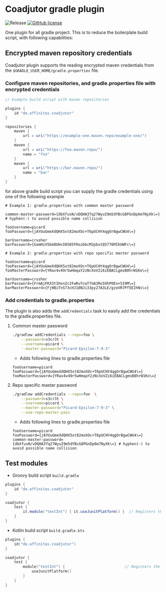 # Coadjutor gradle plugin

![Release](https://github.com/Spark-Networks/coadjutor/actions/workflows/gradle.yml/badge.svg)
[![GitHub license](https://img.shields.io/github/license/Spark-Networks/coadjutor)](https://github.com/Spark-Networks/coadjutor/blob/main/LICENSE)

One plugin for all gradle project. This is to reduce the boilerplate build script, with following capabilities:

## Encrypted maven repository credentials

Coadjutor plugin supports the reading encrypted maven credentials from the `$GRADLE_USER_HOME/gradle.properties` file.

### Configure maven repositories, and gradle.properties file with encrypted credentials

```groovy
// Example build script with maven repositories

plugins {
    id "de.affinitas.coadjutor"
}

repositories {
    maven {
        url = uri("https://example-one.maven.repo/example-one/")
    }
    maven {
        url = uri("https://foo.maven.repo/")
        name = "foo"
    }
    maven {
        url = uri("https://bar.maven.repo/")
        name = "bar"
    }
}
```

for above gradle build script you can supply the gradle credentials using one of the following example

```properties
# Example 1: gradle.properties with common master password

common-master-password={dbXfusN/vDQHA3Tq27WyuI9m5dYBcG8PGnDp6m7NyXk\=} # hyphen(-) to avoid possible name collision

fooUsername=picard
fooPassword={jAYUuGmeXdQHX5xt82moXOc+T6pUCHY4qgOrBgwCWU4\=}

barUsername=crusher
barPassword={GamHiV5b48UHvI0S05FRozbbcM2pbxtQ5776MIkUWFc\=}
```

```properties
# Example 2: gradle.properties with repo specific master password

fooUsername=picard
fooPassword={jAYUuGmeXdQHX5xt82moXOc+T6pUCHY4qgOrBgwCWU4\=}
fooMasterPassword={YRav4v49r5wHmqaY2zNcXoVZi6iEBACLgmsB8hrW1Ko\=}

barUsername=crusher
barPassword={FrmAjFKX3tIHxnZcIFwRuTcwT7UA3Ro5OhPOEx+5I9M\=}
barMasterPassword={FjHBiTnS73cHJ18NJi33py27A3LE/gzoVR7Pf5EIhNs\=}
```

### Add credentials to gradle.properties
The plugin is also adds the `addCredentials` task to easily add the credentials to the gradle.properties file.

1. Common master password
    ```bash
    ./gradlew addCredentials --repo=foo \
        --password=s3cr3t \
        --username=picard \
        --master-password="Picard-Epsilon-7-9-3"
    ```
   - Adds following lines to gradle.properties file
   ```properties
   fooUsername=picard
   fooPassword={jAYUuGmeXdQHX5xt82moXOc+T6pUCHY4qgOrBgwCWU4\=}
   fooMasterPassword={YRav4v49r5wHmqaY2zNcXoVZi6iEBACLgmsB8hrW1Ko\=}
   ```
2. Repo specific master password
    ```bash
    ./gradlew addCredentials --repo=foo  \
        --password=s3cr3t \
        --username=picard \
        --master-password="Picard-Epsilon-7-9-3" \
        --use-repo-master-pass
    ```
    - Adds following lines to gradle.properties file
   ```properties
   fooUsername=picard
   fooPassword={jAYUuGmeXdQHX5xt82moXOc+T6pUCHY4qgOrBgwCWU4\=}
   common-master-password={dbXfusN/vDQHA3Tq27WyuI9m5dYBcG8PGnDp6m7NyXk\=} # hyphen(-) to avoid possible name collision
   ```

## Test modules

- Groovy build script `build.gradle`

```groovy
plugins {
    id "de.affinitas.coadjutor"
}

coadjutor {
    test {
        it.module("testInt") { it.useJunitPlatform() }  // Registers the test module for dir src/testInt/java
    }
}
```

- Kotlin build script `build.gradle.kts`

```kotlin
plugins {
    id("de.affinitas.coadjutor")
}

coadjutor {
    test {
        module("testInt") {                           // Registers the test module for dir src/testInt/java
            useJunitPlatform()
        }
    }
}
```
